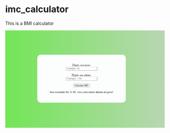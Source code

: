 # imc_calculator

This is a BMI calculator

<img src="screenshot.png" alt="Imagem da Calculadora na tela">
